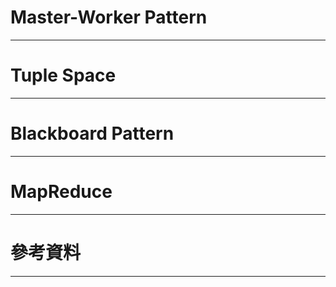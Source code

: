 # Master-Worker Pattern

---

# Tuple Space

---

# Blackboard Pattern

---

# MapReduce

---

# 參考資料

---